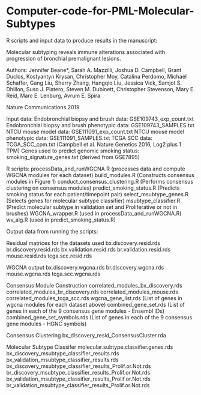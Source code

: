 # Computer-code-for-PML-Molecular-Subtypes
R scripts and input data to produce results in the manuscript:

Molecular subtyping reveals immune alterations associated with progression of bronchial premalignant lesions.

Authors:  Jennifer Beane*, Sarah A. Mazzilli, Joshua D. Campbell, Grant Duclos, Kostyantyn Krysan, Christopher Moy, Catalina Perdomo, Michael Schaffer, Gang Liu, Sherry Zhang, Hangqio Liu, Jessica Vick, Samjot S. Dhillon, Suso J. Platero, Steven M. Dubinett, Christopher Stevenson, Mary E. Reid, Marc E. Lenburg, Avrum E. Spira

Nature Communications 2019

Input data:
Endobronchial biopsy and brush data:  GSE109743_exp_count.txt
Endobronchial biopsy and brush phenotypic data:  GSE109743_SAMPLES.txt
NTCU mouse model data:  GSE111091_exp_count.txt
NTCU mouse model phenotypic data:  GSE111091_SAMPLES.txt
TCGA SCC data:  TCGA_SCC_cpm.txt (Campbell et al. Nature Genetics 2016, Log2 plus 1 TPM)
Genes used to predict genomic smoking status:  smoking_signature_genes.txt (derived from GSE7895)

R scripts:
processData_and_runWGCNA.R (processes data and compute WGCNA modules for each dataset)
build_modules.R (Constructs consensus modules in Figure 1)
conduct_consensus_clustering.R (Performs consensus clustering on consensus modules)
predict_smoking_status.R (Predicts smoking status for each patient/timepoint pair)
select_msubtype_genes.R (Selects genes for molecular subtype classifier)
msubtype_classifier.R (Predict molecular subtype in validation set and Proliferative or not in brushes)
WGCNA_wrapper.R (used in processData_and_runWGCNA.R)
wv_alg.R (used in predict_smoking_status.R)

Output data from running the scripts:

Residual matrices for the datasets used
bx.discovery.resid.rds
br.discovery.resid.rds
bx.validation.resid.rds
br.validation.resid.rds
mouse.resid.rds
tcga.scc.resid.rds

WGCNA output
bx.discovery.wgcna.rds
br.discovery.wgcna.rds
mouse.wgcna.rds
tcga.scc.wgcna.rds

Consensus Module Construction
correlated_modules_bx_discovery.rds
correlated_modules_br_discovery.rds
correlated_modules_mouse.rds
correlated_modules_tcga_scc.rds
wgcna_gene_list.rds (List of genes in wgcna modules for each dataset above)
combined_gene_set.rds (List of genes in each of the 9 consensus gene modules - Ensembl IDs)
combined_gene_set_symbols.rds (List of genes in each of the 9 consensus gene modules - HGNC symbols)

Consensus Clustering
bx_discovery_resid_ConsensusCluster.rda

Molecular Subtype Classifer
molecular.subtype.classifier.genes.rds
bx_discovery_msubtype_classifier_results.rds
bx_validation_msubtype_classifier_results.rds
bx_discovery_msubtype_classifier_results_Prolif.or.Not.rds
br_discovery_msubtype_classifier_results_Prolif.or.Not.rds
bx_validation_msubtype_classifier_results_Prolif.or.Not.rds
br_validation_msubtype_classifier_results_Prolif.or.Not.rds

